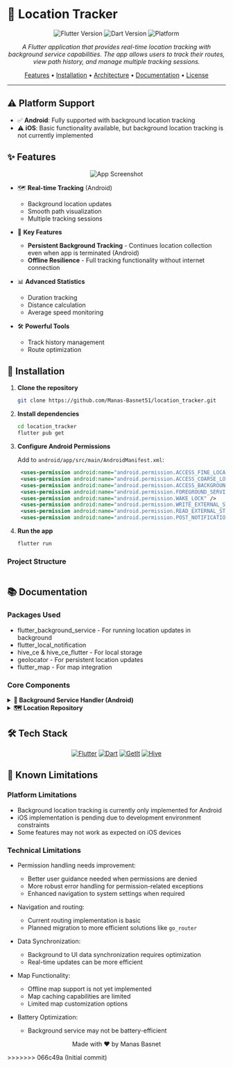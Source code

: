 # 📍 Location Tracker
<div align="center">

![Flutter Version](https://img.shields.io/badge/Flutter-3.27.4-blue.svg)
![Dart Version](https://img.shields.io/badge/Dart-3.6.2-blue.svg)
![Platform](https://img.shields.io/badge/Platform-Android-green.svg)

*A Flutter application that provides real-time location tracking with background service capabilities. The app allows users to track their routes, view path history, and manage multiple tracking sessions.* 

[Features](#-features) • 
[Installation](#-installation) • 
[Architecture](#-architecture) • 
[Documentation](#-documentation) • 
[License](#-license)

</div>

---

## ⚠️ Platform Support

- ✅ **Android**: Fully supported with background location tracking
- ⚠️ **iOS**: Basic functionality available, but background location tracking is not currently implemented

## ✨ Features

<div align="center">
  <img src="/api/placeholder/800/400" alt="App Screenshot">
</div>

- 🗺️ **Real-time Tracking** (Android)
  - Background location updates
  - Smooth path visualization
  - Multiple tracking sessions

- 🔋 **Key Features**
  - **Persistent Background Tracking** - Continues location collection even when app is terminated (Android)
  - **Offline Resilience** - Full tracking functionality without internet connection

- 📊 **Advanced Statistics**
  - Duration tracking
  - Distance calculation
  - Average speed monitoring

- 🛠️ **Powerful Tools**
  - Track history management
  - Route optimization

## 🚀 Installation

1. **Clone the repository**
   ```bash
   git clone https://github.com/Manas-Basnet51/location_tracker.git
   ```

2. **Install dependencies**
   ```bash
   cd location_tracker
   flutter pub get
   ```

3. **Configure Android Permissions**
   
   Add to `android/app/src/main/AndroidManifest.xml`:
   ```xml
    <uses-permission android:name="android.permission.ACCESS_FINE_LOCATION" />
    <uses-permission android:name="android.permission.ACCESS_COARSE_LOCATION" />
    <uses-permission android:name="android.permission.ACCESS_BACKGROUND_LOCATION" />
    <uses-permission android:name="android.permission.FOREGROUND_SERVICE" />
    <uses-permission android:name="android.permission.WAKE_LOCK" />
    <uses-permission android:name="android.permission.WRITE_EXTERNAL_STORAGE" />
    <uses-permission android:name="android.permission.READ_EXTERNAL_STORAGE" />
    <uses-permission android:name="android.permission.POST_NOTIFICATIONS"/>
   ```

4. **Run the app**
   ```bash
   flutter run
   ```

### Project Structure
```
```

## 📚 Documentation
### Packages Used
- flutter_background_service - For running location updates in background
- flutter_local_notification
- hive_ce & hive_ce_flutter - For local storage
- geolocator - For persistent location updates
- flutter_map - For map integration

### Core Components

<details>
<summary><b>🔄 Background Service Handler (Android)</b></summary>

```dart
/// Manages background location tracking functionality for Android
class BackgroundServiceHandler {
  // Implementation details...
}
```
</details>

<details>
<summary><b>🗺️ Location Repository</b></summary>

```dart
/// Handles location data persistence
class LocationRepository {
  // Implementation details...
}
```
</details>

## 🛠️ Tech Stack

<div align="center">

[![Flutter](https://img.shields.io/badge/Flutter-%2302569B.svg?style=for-the-badge&logo=Flutter&logoColor=white)](#)
[![Dart](https://img.shields.io/badge/dart-%230175C2.svg?style=for-the-badge&logo=dart&logoColor=white)](#)
[![GetIt](https://img.shields.io/badge/GetIt-orange?style=for-the-badge)](#)
[![Hive](https://img.shields.io/badge/Hive-yellow?style=for-the-badge)](#)

</div>

## 🚧 Known Limitations

### Platform Limitations
- Background location tracking is currently only implemented for Android
- iOS implementation is pending due to development environment constraints
- Some features may not work as expected on iOS devices

### Technical Limitations
- Permission handling needs improvement:
  - Better user guidance needed when permissions are denied
  - More robust error handling for permission-related exceptions
  - Enhanced navigation to system settings when required

- Navigation and routing:
  - Current routing implementation is basic
  - Planned migration to more efficient solutions like `go_router`

- Data Synchronization:
  - Background to UI data synchronization requires optimization
  - Real-time updates can be more efficient

- Map Functionality:
  - Offline map support is not yet implemented
  - Map caching capabilities are limited
  - Limited map customization options

- Battery Optimization:
  - Background service may not be battery-efficient

<div align="center">

Made with ❤️ by Manas Basnet

</div>
>>>>>>> 066c49a (Initial commit)
